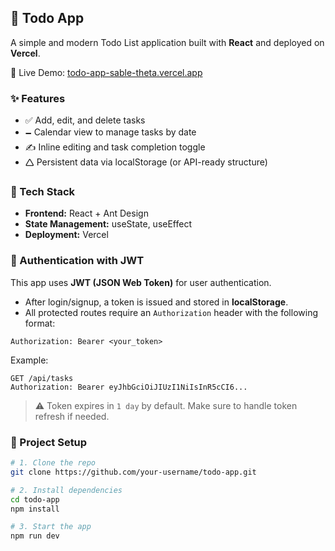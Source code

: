 ## 📝 Todo App

A simple and modern Todo List application built with **React** and deployed on **Vercel**.

🔗 Live Demo: [todo-app-sable-theta.vercel.app](https://todo-app-sable-theta.vercel.app/)

### ✨ Features

* ✅ Add, edit, and delete tasks
* 🗕️ Calendar view to manage tasks by date
* ✍️ Inline editing and task completion toggle
* 🛆 Persistent data via localStorage (or API-ready structure)

### 🚀 Tech Stack

* **Frontend:** React + Ant Design
* **State Management:** useState, useEffect
* **Deployment:** Vercel

### 🔐 Authentication with JWT

This app uses **JWT (JSON Web Token)** for user authentication.

* After login/signup, a token is issued and stored in **localStorage**.
* All protected routes require an `Authorization` header with the following format:

```
Authorization: Bearer <your_token>
```

Example:

```http
GET /api/tasks
Authorization: Bearer eyJhbGciOiJIUzI1NiIsInR5cCI6...
```

> ⚠️ Token expires in `1 day` by default. Make sure to handle token refresh if needed.

### 📂 Project Setup

```bash
# 1. Clone the repo
git clone https://github.com/your-username/todo-app.git

# 2. Install dependencies
cd todo-app
npm install

# 3. Start the app
npm run dev
```
